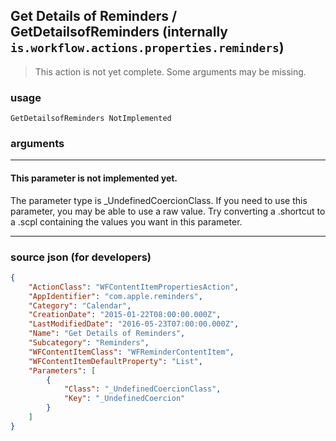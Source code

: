 
## Get Details of Reminders / GetDetailsofReminders (internally `is.workflow.actions.properties.reminders`)

> This action is not yet complete. Some arguments may be missing.



### usage
```
GetDetailsofReminders NotImplemented
```

### arguments

---

#### This parameter is not implemented yet.

The parameter type is _UndefinedCoercionClass. If you need to use this parameter, you may
be able to use a raw value. Try converting a .shortcut to a .scpl containing
the values you want in this parameter.

---

### source json (for developers)

```json
{
	"ActionClass": "WFContentItemPropertiesAction",
	"AppIdentifier": "com.apple.reminders",
	"Category": "Calendar",
	"CreationDate": "2015-01-22T08:00:00.000Z",
	"LastModifiedDate": "2016-05-23T07:00:00.000Z",
	"Name": "Get Details of Reminders",
	"Subcategory": "Reminders",
	"WFContentItemClass": "WFReminderContentItem",
	"WFContentItemDefaultProperty": "List",
	"Parameters": [
		{
			"Class": "_UndefinedCoercionClass",
			"Key": "_UndefinedCoercion"
		}
	]
}
```
